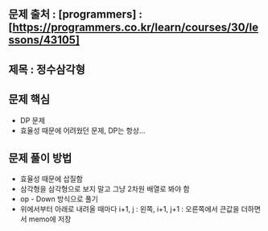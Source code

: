 ## 문제 출처 : [programmers] : [https://programmers.co.kr/learn/courses/30/lessons/43105]
## 제목 :  정수삼각형

## 문제 핵심
  + DP 문제
  + 효율성 때문에 어려웠던 문제, DP는 항상...

## 문제 풀이 방법
  + 효율성 때문에 삽질함
  + 삼각형을 삼각형으로 보지 말고 그냥 2차원 배열로 봐야 함
  + op - Down 방식으로 풀기
  + 위에서부터 아래로 내려올 때마다 i+1, j : 왼쪽, i+1, j+1 : 오른쪽에서 큰값을 더하면서 memo에 저장
